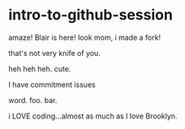# intro-to-github-session
amaze!
Blair is here!
look mom, i made a fork!

that's not very knife of you.

heh heh heh. cute.

I have commitment issues

word. foo. bar. 

i LOVE coding...almost as much as I love Brooklyn.

